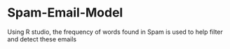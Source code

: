 # Spam-Email-Model
Using R studio, the frequency of words found in Spam is used to help filter and detect these emails
